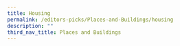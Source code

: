 ```yaml
---
title: Housing
permalink: /editors-picks/Places-and-Buildings/housing
description: ""
third_nav_title: Places and Buildings
---
```

